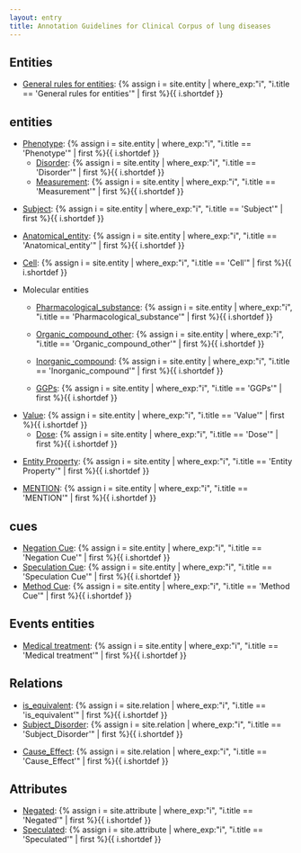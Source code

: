 ```yaml
---
layout: entry
title: Annotation Guidelines for Clinical Corpus of lung diseases
---
```


## Entities
- [General rules for entities](): {% assign i = site.entity | where_exp:"i", "i.title == 'General rules for entities'" | first %}{{ i.shortdef }}

## entities
- [Phenotype](): {% assign i = site.entity | where_exp:"i", "i.title == 'Phenotype'" | first %}{{ i.shortdef }}
  - [Disorder](): {% assign i = site.entity | where_exp:"i", "i.title == 'Disorder'" | first %}{{ i.shortdef }}
  - [Measurement](): {% assign i = site.entity | where_exp:"i", "i.title == 'Measurement'" | first %}{{ i.shortdef }}
  
<!--
  - [Disease](): {% assign i = site.entity | where_exp:"i", "i.title == 'Disease'" | first %}{{ i.shortdef }}
  - [Symptom](): {% assign i = site.entity | where_exp:"i", "i.title == 'Symptom'" | first %}{{ i.shortdef }}
-->

- [Subject](): {% assign i = site.entity | where_exp:"i", "i.title == 'Subject'" | first %}{{ i.shortdef }}

<!--
  - [N_sbjct](): {% assign i = site.entity | where_exp:"i", "i.title == 'N_sbjct'" | first %}{{ i.shortdef }}
  - [Age_sbjct](): {% assign i = site.entity | where_exp:"i", "i.title == 'Age_sbjct'" | first %}{{ i.shortdef }}
  - [Ethnic_sbjct](): {% assign i = site.entity | where_exp:"i", "i.title == 'Ethnic_sbjct'" | first %}{{ i.shortdef }}
  - [History_sbjct](): {% assign i = site.entity | where_exp:"i", "i.title == 'History_sbjct'" | first %}{{ i.shortdef }}
-->

<!--
- [Body_region](): {% assign i = site.entity | where_exp:"i", "i.title == 'Body_region'" | first %}{{ i.shortdef }}
-->

- [Anatomical_entity](): {% assign i = site.entity | where_exp:"i", "i.title == 'Anatomical_entity'" | first %}{{ i.shortdef }}

<!--
- [Tissue_cultured](): {% assign i = site.entity | where_exp:"i", "i.title == 'Tissue_cultured'" | first %}{{ i.shortdef }}
- [Tissue_natural](): {% assign i = site.entity | where_exp:"i", "i.title == 'Tissue_natural'" | first %}{{ i.shortdef }}

- [Cell_cultured](): {% assign i = site.entity | where_exp:"i", "i.title == 'Cell_cultured'" | first %}{{ i.shortdef }}
-->

- [Cell](): {% assign i = site.entity | where_exp:"i", "i.title == 'Cell'" | first %}{{ i.shortdef }}
<!--
  - [Cell_component](): {% assign i = site.entity | where_exp:"i", "i.title == 'Cell_component'" | first %}{{ i.shortdef }}
-->

<!--

-->

- Molecular entities
  - [Pharmacological_substance](): {% assign i = site.entity | where_exp:"i", "i.title == 'Pharmacological_substance'" | first %}{{ i.shortdef }}

  - [Organic_compound_other](): {% assign i = site.entity | where_exp:"i", "i.title == 'Organic_compound_other'" | first %}{{ i.shortdef }}
  - [Inorganic_compound](): {% assign i = site.entity | where_exp:"i", "i.title == 'Inorganic_compound'" | first %}{{ i.shortdef }}

  - [GGPs](): {% assign i = site.entity | where_exp:"i", "i.title == 'GGPs'" | first %}{{ i.shortdef }}

<!--  
- [RNA_molecule](): {% assign i = site.entity | where_exp:"i", "i.title == 'RNA_molecule'" | first %}{{ i.shortdef }}
  - [DNA_molecule](): {% assign i = site.entity | where_exp:"i", "i.title == 'DNA_molecule'" | first %}{{ i.shortdef }}
- [Protein_family_or_group](): {% assign i = site.entity | where_exp:"i", "i.title == 'Protein_family_or_group'" | first %}{{ i.shortdef }}
  - [Protein_molecule](): {% assign i = site.entity | where_exp:"i", "i.title == 'Protein_molecule'" | first %}{{ i.shortdef }}
-->

<!--
    - [Amino_acid_monomer](): {% assign i = site.entity | where_exp:"i", "i.title == 'Amino_acid_monomer'" | first %}{{ i.shortdef }}
-->

- [Value](): {% assign i = site.entity | where_exp:"i", "i.title == 'Value'" | first %}{{ i.shortdef }}
  - [Dose](): {% assign i = site.entity | where_exp:"i", "i.title == 'Dose'" | first %}{{ i.shortdef }}

<!--
  - [Period](): {% assign i = site.entity | where_exp:"i", "i.title == 'Period'" | first %}{{ i.shortdef }}
  - [Frequency](): {% assign i = site.entity | where_exp:"i", "i.title == 'Frequency'" | first %}{{ i.shortdef }}
-->

- [Entity Property](): {% assign i = site.entity | where_exp:"i", "i.title == 'Entity Property'" | first %}{{ i.shortdef }}

- [MENTION](): {% assign i = site.entity | where_exp:"i", "i.title == 'MENTION'" | first %}{{ i.shortdef }}

<!---
- [Amino Acid](): {% assign i = site.entity | where_exp:"i", "i.title == 'Amino Acid'" | first %}{{ i.shortdef }}
- [Cofactor](): {% assign i = site.entity | where_exp:"i", "i.title == 'Cofactor'" | first %}{{ i.shortdef }}
- [Functional Group](): {% assign i = site.entity | where_exp:"i", "i.title == 'Functional Group'" | first %}{{ i.shortdef }}
- [Enzyme](): {% assign i = site.entity | where_exp:"i", "i.title == 'Enzyme'" | first %}{{ i.shortdef }}
- [Other Compound](): {% assign i = site.entity | where_exp:"i", "i.title == 'Other Compound'" | first %}{{ i.shortdef }}
--->

## cues
- [Negation Cue](): {% assign i = site.entity | where_exp:"i", "i.title == 'Negation Cue'" | first %}{{ i.shortdef }}
- [Speculation Cue](): {% assign i = site.entity | where_exp:"i", "i.title == 'Speculation Cue'" | first %}{{ i.shortdef }}
- [Method Cue](): {% assign i = site.entity | where_exp:"i", "i.title == 'Method Cue'" | first %}{{ i.shortdef }}

<!---
## additional
{% assign sorted = site.entity | sort: 'order' %}
{% for i in sorted %}
- [{{ i.title }}]({{ i.url | remove_first:'/' }}){% if i.shortdef %}: {{ i.shortdef }}{% endif %}
{% endfor %}
--->

## Events entities
<!--
- [Diagnosis](): {% assign i = site.entity | where_exp:"i", "i.title == 'Diagnosis'" | first %}{{ i.shortdef }}
-->

- [Medical treatment](): {% assign i = site.entity | where_exp:"i", "i.title == 'Medical treatment'" | first %}{{ i.shortdef }}

<!--
- [Prognosis](): {% assign i = site.entity | where_exp:"i", "i.title == 'Prognosis'" | first %}{{ i.shortdef }}
  - [Potential_therapeutic_effect](): {% assign i = site.entity | where_exp:"i", "i.title == 'Potential_therapeutic_effect'" | first %}{{ i.shortdef }}
  - [Adverse Effect](): {% assign i = site.entity | where_exp:"i", "i.title == 'Adverse effect'" | first %}{{ i.shortdef }}
-->

<!--
- [Diagnosis](): {% assign i = site.event | where_exp:"i", "i.title == 'Diagnosis'" | first %}{{ i.shortdef }}
- [Medical treatment](): {% assign i = site.event | where_exp:"i", "i.title == 'Medical treatment'" | first %}{{ i.shortdef }}

  - [Medication](): {% assign i = site.event | where_exp:"i", "i.title == 'Medication'" | first %}{{ i.shortdef }}
  - [Surgery](): {% assign i = site.event | where_exp:"i", "i.title == 'Surgery'" | first %}{{ i.shortdef }}

- [Effect by treatment](): {% assign i = site.event | where_exp:"i", "i.title == 'Effect by treatment'" | first %}{{ i.shortdef }}

- [Prognosis](): {% assign i = site.event | where_exp:"i", "i.title == 'Prognosis'" | first %}{{ i.shortdef }}
  - [Potential_therapeutic_effect](): {% assign i = site.event | where_exp:"i", "i.title == 'Potential_therapeutic_effect'" | first %}{{ i.shortdef }}
  - [Adverse Effect](): {% assign i = site.event | where_exp:"i", "i.title == 'Adverse effect'" | first %}{{ i.shortdef }}
  
- [Biological_process](): {% assign i = site.event | where_exp:"i", "i.title == 'Biological_process'" | first %}{{ i.shortdef }}
--->


<!---
{% assign sorted = site.event | sort: 'order' %}
{% for i in sorted %}
- [{{ i.title }}]({{ i.url | remove_first:'/' }}){% if i.shortdef %}: {{ i.shortdef }}{% endif %}
{% endfor %}
--->

## Relations
- [is_equivalent](): {% assign i = site.relation | where_exp:"i", "i.title == 'is_equivalent'" | first %}{{ i.shortdef }}
- [Subject_Disorder](): {% assign i = site.relation | where_exp:"i", "i.title == 'Subject_Disorder'" | first %}{{ i.shortdef }}

<!--
- [Event_Disorder](): {% assign i = site.relation | where_exp:"i", "i.title == 'Event_Disorder'" | first %}{{ i.shortdef }}
- [Event_Agent](): {% assign i = site.relation | where_exp:"i", "i.title == 'Event_Agent'" | first %}{{ i.shortdef }}
- [Event_Location](): {% assign i = site.relation | where_exp:"i", "i.title == 'Event_Location'" | first %}{{ i.shortdef }}
- [Event_fromLoc](): {% assign i = site.relation | where_exp:"i", "i.title == 'Event_fromLoc'" | first %}{{ i.shortdef }}
- [Event_toLoc](): {% assign i = site.relation | where_exp:"i", "i.title == 'Event_toLoc'" | first %}{{ i.shortdef }}
- [Event_Cue](): {% assign i = site.relation | where_exp:"i", "i.title == 'Event_Cue'" | first %}{{ i.shortdef }}
-->

- [Cause_Effect](): {% assign i = site.relation | where_exp:"i", "i.title == 'Cause_Effect'" | first %}{{ i.shortdef }}

<!--
{% assign sorted = site.relation | sort: 'order' %}
{% for i in sorted %}
- [{{ i.title }}]({{ i.url | remove_first:'/' }}){% if i.shortdef %}: {{ i.shortdef }}{% endif %}
{% endfor %}
-->

## Attributes

- [Negated](): {% assign i = site.attribute | where_exp:"i", "i.title == 'Negated'" | first %}{{ i.shortdef }}
- [Speculated](): {% assign i = site.attribute | where_exp:"i", "i.title == 'Speculated'" | first %}{{ i.shortdef }}


<!--
  - [Certainty](): {% assign i = site.attribute | where_exp:"i", "i.title == 'Certainty'" | first %}{{ i.shortdef }}

- [Gender_sbjct](): {% assign i = site.attribute | where_exp:"i", "i.title == 'Gender_sbjct'" | first %}{{ i.shortdef }}
- [MutantAttribute](): {% assign i = site.attribute | where_exp:"i", "i.title == 'MutantAttribute'" | first %}{{ i.shortdef }}
-->

<!--
{% assign sorted = site.attribute | sort: 'order' %}
{% for i in sorted %}
- [{{ i.title }}]({{ i.url | remove_first:'/' }}){% if i.shortdef %}: {{ i.shortdef }}{% endif %}
{% endfor %}
-->
